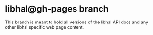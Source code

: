 # libhal@gh-pages branch

This branch is meant to hold all versions of the libhal API docs and any other
libhal specific web page content.